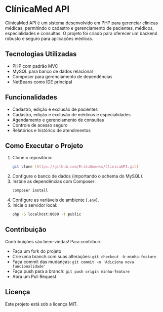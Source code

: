 # ClínicaMed API

ClínicaMed API é um sistema desenvolvido em PHP para gerenciar clínicas médicas, permitindo o cadastro e gerenciamento de pacientes, médicos, especialidades e consultas. O projeto foi criado para oferecer um backend robusto e seguro para aplicações médicas.

## Tecnologias Utilizadas
- PHP com padrão MVC
- MySQL para banco de dados relacional
- Composer para gerenciamento de dependências
- NetBeans como IDE principal

## Funcionalidades
- Cadastro, edição e exclusão de pacientes
- Cadastro, edição e exclusão de médicos e especialidades
- Agendamento e gerenciamento de consultas
- Controle de acesso seguro
- Relatórios e histórico de atendimentos

## Como Executar o Projeto
1. Clone o repositório:
   ```bash
   git clone [https://github.com/ErikaGomess/ClinicaAPI.git]
   ```
2. Configure o banco de dados (importando o schema do MySQL).
3. Instale as dependências com Composer:
   ```bash
   composer install
   ```
4. Configure as variáveis de ambiente (`.env`).
5. Inicie o servidor local:
   ```bash
   php -S localhost:8000 -t public
   ```

## Contribuição
Contribuições são bem-vindas! Para contribuir:
- Faça um fork do projeto
- Crie uma branch com suas alterações: `git checkout -b minha-feature`
- Faça commit das mudanças: `git commit -m 'Adiciona nova funcionalidade'`
- Faça push para a branch: `git push origin minha-feature`
- Abra um Pull Request

## Licença
Este projeto está sob a licença MIT.
